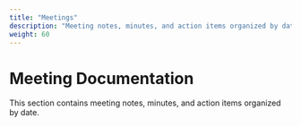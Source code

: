 ```yaml
---
title: "Meetings"
description: "Meeting notes, minutes, and action items organized by date"
weight: 60
---
```


# Meeting Documentation

This section contains meeting notes, minutes, and action items organized by date.